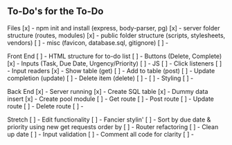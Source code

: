 ## To-Do's for the To-Do

Files
[x] - npm init and install (express, body-parser, pg)
[x] - server folder structure (routes, modules)
[x] - public folder structure (scripts, stylesheets, vendors)
[ ] - misc (favicon, database.sql, gitignore)
[ ] - 

Front End
[ ] - HTML structure for to-do list
    [ ] - Buttons (Delete, Complete)
    [x] - Inputs (Task, Due Date, Urgency/Priority)
[ ] - JS
    [ ] - Click listeners 
    [ ] - Input readers
    [x] - Show table (get)
    [ ] - Add to table (post)
    [ ] - Update completion (update)
    [ ] - Delete item (delete)
    [ ] - 
[ ] - Styling
[ ] - 

Back End
[x] - Server running
[x] - Create SQL table
    [x] - Dummy data insert
[x] - Create pool module
[ ] - Get route
[ ] - Post route
[ ] - Update route
[ ] - Delete route
[ ] - 

Stretch
[ ] - Edit functionality
[ ] - Fancier stylin'
[ ] - Sort by due date & priority using new get requests order by
[ ] - Router refactoring
[ ] - Clean up date
[ ] - Input validation
[ ] - Comment all code for clarity
[ ] - 
